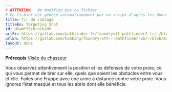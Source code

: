 ```yaml
---
# ATTENTION : Ne modifiez pas ce fichier
# Ce fichier est généré automatiquement par un script d'après les données du module Foundry VTT officiel et de sa traduction
title: Tir de ciblage
titleEn: Targeting Shot
id: HVwmYfSLhrnCksHV
urlFr: https://gitlab.com/pathfinder-fr/foundryvtt-pathfinder2-fr/-/blob/master/data/feats/HVwmYfSLhrnCksHV.htm
urlEn: https://gitlab.com/hooking/foundry-vtt---pathfinder-2e/-/blob/master/packs/data/feats.db/targeting-shot.json
layout: dons
---
```

**Prérequis** [Visée du chasseur](visée-du-chasseur.md)

Vous observez attentivement la position et les défenses de votre proie, ce qui vous permet de tirer sur elle, quels que soient les obstacles entre vous et elle. Faites une Frappe avec une arme à distance contre votre proie. Vous ignorez l’état masqué et tous les abris dont elle bénéficie.
